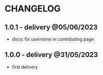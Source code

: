 # CHANGELOG

## 1.0.1 - delivery @05/06/2023

- docs: fix username in contributing page

## 1.0.0 - delivery @31/05/2023

- first delivery
